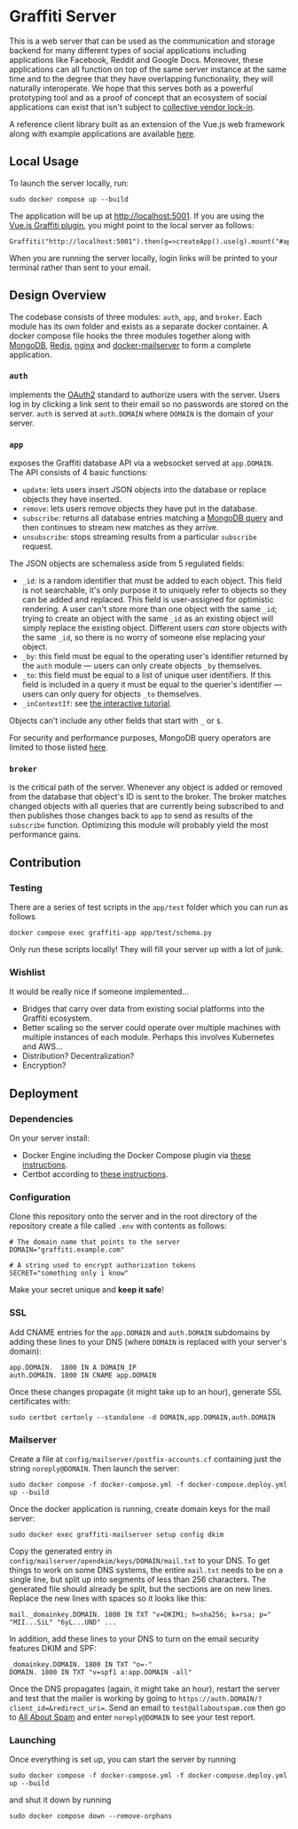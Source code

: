 # Graffiti Server


This is a web server that can be used as the communication and storage backend for many different types of social applications including applications like Facebook, Reddit and Google Docs.
Moreover, these applications can all function on top of the same server instance at the same time and to the degree that they have overlapping functionality, they will naturally interoperate.
We hope that this serves both as a powerful prototyping tool and as a proof of concept that an ecosystem of social applications can exist that isn't subject to [collective vendor lock-in](https://en.wikipedia.org/wiki/Vendor_lock-in#Collective_vendor_lock-in).

A reference client library built as an extension of the Vue.js web framework along with example applications are available [here](https://github.com/graffiti-garden/graffiti-x-vue).

## Local Usage

To launch the server locally, run:

    sudo docker compose up --build

The application will be up at [http://localhost:5001](http://localhost:5001).
If you are using the [Vue.js Graffiti plugin](https://github.com/graffiti-garden/graffiti-x-vue), you might point to the local server as follows:

    Graffiti("http://localhost:5001").then(g=>createApp().use(g).mount("#app")
    
When you are running the server locally, login links will be printed to your terminal rather than sent to your email.

## Design Overview

The codebase consists of three modules: `auth`, `app`, and `broker`. Each module has its own folder and exists as a separate docker container. A docker compose file hooks the three modules together along with [MongoDB](https://www.mongodb.com/), [Redis](https://redis.io/), [nginx](https://nginx.org/en/) and [docker-mailserver](https://docker-mailserver.github.io/docker-mailserver/edge/) to form a complete application.

### `auth`

implements the [OAuth2](https://www.oauth.com/) standard to authorize users with the server. Users log in by clicking a link sent to their email so no passwords are stored on the server. `auth` is served at `auth.DOMAIN` where `DOMAIN` is the domain of your server.

### `app`

exposes the Graffiti database API via a websocket served at `app.DOMAIN`. The API consists of 4 basic functions:

- `update`: lets users insert JSON objects into the database or replace objects they have inserted.
- `remove`: lets users remove objects they have put in the database.
- `subscribe`: returns all database entries matching a [MongoDB query](https://www.mongodb.com/docs/manual/tutorial/query-documents/) and then continues to stream new matches as they arrive.
- `unsubscribe`: stops streaming results from a particular `subscribe` request.

The JSON objects are schemaless aside from 5 regulated fields:

- `_id`: is a random identifier that must be added to each object. This field is not searchable, it's only purpose it to uniquely refer to objects so they can be added and replaced. This field is user-assigned for optimistic rendering. A user can't store more than one object with the same `_id`; trying to create an object with the same `_id` as an existing object will simply replace the existing object. Different users *can* store objects with the same `_id`, so there is no worry of someone else replacing your object.
- `_by`: this field must be equal to the operating user's identifier returned by the `auth` module — users can only create objects `_by` themselves.
- `_to`: this field must be equal to a list of unique user identifiers. If this field is included in a query it must be equal to the querier's identifier — users can only query for objects `_to` themselves.
- `_inContextIf`: see [the interactive tutorial](https://graffiti.garden/graffiti-x-vue/#/context).

Objects can't include any other fields that start with `_` or `$`.

For security and performance purposes, MongoDB query operators are limited to those listed [here](https://github.com/graffiti-garden/server/blob/main/app/schema.py).

### `broker`

is the critical path of the server. Whenever any object is added or removed from the database that object's ID is sent to the broker. The broker matches changed objects with all queries that are currently being subscribed to and then publishes those changes back to `app` to send as results of the `subscribe` function. Optimizing this module will probably yield the most performance gains.

## Contribution

### Testing

There are a series of test scripts in the `app/test` folder which you can run as follows

    docker compose exec graffiti-app app/test/schema.py
    
Only run these scripts locally! They will fill your server up with a lot of junk.

### Wishlist

It would be really nice if someone implemented...

- Bridges that carry over data from existing social platforms into the Graffiti ecosystem.
- Better scaling so the server could operate over multiple machines with multiple instances of each module. Perhaps this involves Kubernetes and AWS...
- Distribution? Decentralization?
- Encryption?

## Deployment

### Dependencies

On your server install:

- Docker Engine including the Docker Compose plugin via [these instructions](https://docs.docker.com/engine/install/ubuntu/#install-using-the-repository).
- Certbot according to [these instructions](https://certbot.eff.org/instructions?ws=other&os=ubuntufocal).

### Configuration

Clone this repository onto the server and in the root directory of the repository create a file called `.env` with contents as follows:

    # The domain name that points to the server
    DOMAIN="graffiti.example.com"

    # A string used to encrypt authorization tokens
    SECRET="something only i know"

Make your secret unique and **keep it safe**!

### SSL

Add CNAME entries for the `app.DOMAIN` and `auth.DOMAIN` subdomains by adding these lines to your DNS (where `DOMAIN` is replaced with your server's domain):

    app.DOMAIN.  1800 IN A DOMAIN_IP
    auth.DOMAIN. 1800 IN CNAME app.DOMAIN
    
Once these changes propagate (it might take up to an hour), generate SSL certificates with:

    sudo certbot certonly --standalone -d DOMAIN,app.DOMAIN,auth.DOMAIN

### Mailserver

Create a file at `config/mailserver/postfix-accounts.cf` containing just the string `noreply@DOMAIN`. Then launch the server:

    sudo docker compose -f docker-compose.yml -f docker-compose.deploy.yml up --build

Once the docker application is running, create domain keys for the mail server:

    sudo docker exec graffiti-mailserver setup config dkim

Copy the generated entry in `config/mailserver/opendkim/keys/DOMAIN/mail.txt` to your DNS.
To get things to work on some DNS systems, the entire `mail.txt` needs to be on a single line, but split up into segments of less than 256 characters.
The generated file should already be split, but the sections are on new lines. Replace the new lines with spaces so it looks like this:

    mail._domainkey.DOMAIN. 1800 IN TXT "v=DKIM1; h=sha256; k=rsa; p=" "MII...SiL" "6yL...UND" ...

In addition, add these lines to your DNS to turn on the email security features DKIM and SPF:

    _domainkey.DOMAIN. 1800 IN TXT "o=-"
    DOMAIN. 1800 IN TXT "v=spf1 a:app.DOMAIN -all"

Once the DNS propagates (again, it might take an hour), restart the server and test that the mailer is working by going to
`https://auth.DOMAIN/?client_id=&redirect_uri=`.
Send an email to `test@allaboutspam.com` then go to [All About Spam](http://www.allaboutspam.com/email-server-test-report/index.php) and enter `noreply@DOMAIN` to see your test report.

### Launching

Once everything is set up, you can start the server by running

    sudo docker compose -f docker-compose.yml -f docker-compose.deploy.yml up --build

and shut it down by running

    sudo docker compose down --remove-orphans

